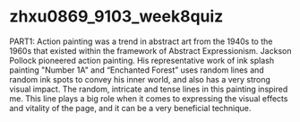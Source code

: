 # zhxu0869_9103_week8quiz
PART1:
Action painting was a trend in abstract art from the 1940s to the 1960s that existed within the framework of Abstract Expressionism. Jackson Pollock pioneered action painting. His representative work of ink splash painting "Number 1A" and “Enchanted Forest” uses random lines and random ink spots to convey his inner world, and also has a very strong visual impact. The random, intricate and tense lines in this painting inspired me. This line plays a big role when it comes to expressing the visual effects and vitality of the page, and it can be a very beneficial technique. 
